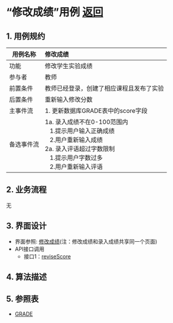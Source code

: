 # “修改成绩”用例 [返回](../README.md)

## 1. 用例规约

|用例名称| 修改成绩 |
|-------|:-------------|
|功能| 修改学生实验成绩 |
|参与者| 教师 |
|前置条件| 教师已经登录，创建了相应课程且发布了实验 |
|后置条件| 重新输入修改分数 |
|主事件流| 1. 更新数据库GRADE表中的score字段 |
|备选事件流|1a. 录入成绩不在0-100范围内 <br/>&nbsp;&nbsp; 1.提示用户输入正确成绩 <br/>&nbsp;&nbsp; 2.用户重新输入成绩 <br/>2a. 录入评语超过字数限制 <br/>&nbsp;&nbsp; 1.提示用户字数过多 <br/>&nbsp;&nbsp; 2.用户重新输入评语

## 2. 业务流程
无

## 3. 界面设计
- 界面参照: [修改成绩](https://wenyuntian.github.io/is_analysis/test6/UI/#screen=sF2122445A71528110829414)(注：修改成绩和录入成绩共享同一个页面)
- API接口调用
    - 接口1：[reviseScore](../接口/reviseScore.md)

## 4. 算法描述
    
## 5. 参照表

- [GRADE](../数据库设计.md/#GRADE)

